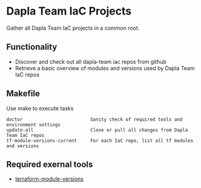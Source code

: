 # Dapla Team IaC Projects

Gather all Dapla Team IaC projects in a common root.


## Functionality

* Discover and check out all dapla-team iac repos from github
* Retrieve a basic overview of modules and versions used by Dapla Team IaC repos

## Makefile

Use make to execute tasks 

```
doctor                         Sanity check of required tools and environment settings
update-all                     Clone or pull all changes from Dapla Team IaC repos
tf-module-versions-current     For each IaC repo, list all tf modules and versions
```

## Required exernal tools

* [terraform-module-versions](https://github.com/keilerkonzept/terraform-module-versions)


